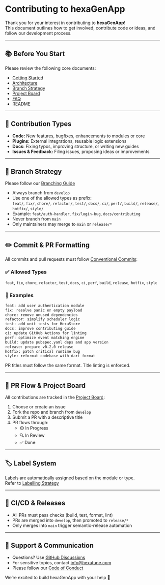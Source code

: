 <!--
SPDX-FileCopyrightText: 2025 hexaTune LLC
SPDX-License-Identifier: MIT
-->

# Contributing to hexaGenApp

Thank you for your interest in contributing to **hexaGenApp**!  
This document outlines how to get involved, contribute code or ideas, and follow our development process.

---

## 📚 Before You Start

Please review the following core documents:

- [Getting Started](https://github.com/hTuneSys/hexaGenApp/blob/main/docs/GETTING_STARTED.md)
- [Architecture](https://github.com/hTuneSys/hexaGenApp/blob/main/docs/ARCHITECTURE.md)
- [Branch Strategy](https://github.com/hTuneSys/hexaGenApp/blob/main/docs/BRANCH_STRATEGY.md)
- [Project Board](https://github.com/hTuneSys/hexaGenApp/blob/main/docs/PROJECT_BOARD.md)
- [FAQ](https://github.com/hTuneSys/hexaGenApp/blob/main/docs/FAQ.md)
- [README](https://github.com/hTuneSys/hexaGenApp#readme)

---

## 🧩 Contribution Types

- **Code:** New features, bugfixes, enhancements to modules or core
- **Plugins:** External integrations, reusable logic extensions
- **Docs:** Fixing typos, improving structure, or writing new guides
- **Issues & Feedback:** Filing issues, proposing ideas or improvements

---

## 🔀 Branch Strategy

Please follow our [Branching Guide](https://github.com/hTuneSys/hexaGenApp/blob/main/docs/BRANCH_STRATEGY.md)

- Always branch from `develop`
- Use one of the allowed types as prefix:  
  `feat/`, `fix/`, `chore/`, `refactor/`, `test/`, `docs/`, `ci/`, `perf/`, `build/`, `release/`, `hotfix/`, `style/`
- Example: `feat/auth-handler`, `fix/login-bug`, `docs/contributing`
- Never branch from `main`
- Only maintainers may merge to `main` or `release/*`

---

## ✏️ Commit & PR Formatting

All commits and pull requests must follow [Conventional Commits](https://www.conventionalcommits.org/):

### ✅ Allowed Types

`feat`, `fix`, `chore`, `refactor`, `test`, `docs`, `ci`, `perf`, `build`, `release`, `hotfix`, `style`

### 📝 Examples

```bash
feat: add user authentication module
fix: resolve panic on empty payload
chore: remove unused dependencies
refactor: simplify scheduler logic
test: add unit tests for HexaStore
docs: improve contributing guide
ci: update GitHub Actions for linting
perf: optimize event matching engine
build: update pubspec.yaml deps and app version
release: prepare v0.2.0 release
hotfix: patch critical runtime bug
style: reformat codebase with dart format
```

PR titles must follow the same format. Title linting is enforced.

---

## 🧪 PR Flow & Project Board

All contributions are tracked in the [Project Board](https://github.com/hTuneSys/hexaGenApp/blob/main/docs/PROJECT_BOARD.md):

1. Choose or create an issue
2. Fork the repo and branch from `develop`
3. Submit a PR with a descriptive title
4. PR flows through:
   - 🟡 In Progress
   - 🔍 In Review
   - ✅ Done

---

## 🏷 Label System

Labels are automatically assigned based on the module or type.  
Refer to [Labelling Strategy](https://github.com/hTuneSys/hexaGenApp/blob/main/docs/LABELLING_STRATEGY.md)

---

## 🔁 CI/CD & Releases

- All PRs must pass checks (build, test, format, lint)
- PRs are merged into `develop`, then promoted to `release/*`
- Only merges into `main` trigger semantic-release automation

---

## 🙋 Support & Communication

- Questions? Use [GitHub Discussions](https://github.com/hTuneSys/hexaGenApp/discussions)
- For sensitive topics, contact [info@hexatune.com](mailto:info@hexatune.com)
- Please follow our [Code of Conduct](https://github.com/hTuneSys/hexaGenApp/blob/main/.github/CODE_OF_CONDUCT.md)

We’re excited to build hexaGenApp with your help 🚀

